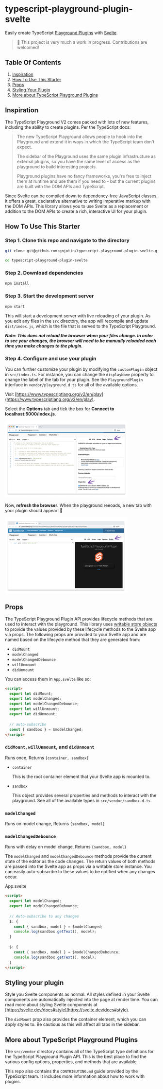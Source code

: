 # typescript-playground-plugin-svelte

Easily create TypeScript [Playground Plugins](https://www.typescriptlang.org/v2/dev/playground-plugins/) with [Svelte](https://svelte.dev/).

> 🚧 This project is very much a work in progress. Contributions are welcomed!

## Table Of Contents

1. [Inspiration](#inspiration)
2. [How To Use This Starter](#how-to-use-this-starter)
3. [Props](#props)
4. [Styling Your Plugin](#styling-your-plugin)
5. [More about TypeScript Playground Plugins](#more-about-typescript-playground-plugins)

## Inspiration

The TypeScript Playground V2 comes packed with lots of new features, including the ability to create plugins. Per the TypeScript docs:

> The new TypeScript Playground allows people to hook into the Playground and extend it in ways in which the TypeScript team don't expect.
>
> The sidebar of the Playground uses the same plugin infrastructure as external plugins, so you have the same level of access as the playground to build interesting projects.
>
> Playground plugins have no fancy frameworks, you're free to inject them at runtime and use them if you need to - but the current plugins are built with the DOM APIs and TypeScript.

Since Svelte can be compiled down to dependency-free JavaScript classes, it offers a great, declarative alternative to writing imperative markup with the DOM APIs. This library allows you to use Svelte as a replacement or addition to the DOM APIs to create a rich, interactive UI for your plugin.

## How To Use This Starter

### Step 1. Clone this repo and navigate to the directory

```sh
git clone git@github.com:gojutin/typescript-playground-plugin-svelte.git
```

```sh
cd typescript-playground-plugin-svelte
```

### Step 2. Download dependencies

```sh
npm install
```

### Step 3. Start the development server

```sh
npm start
```

This will start a development server with live reloading of your plugin. As you edit any files in the `src` directory, the app will recompile and update `dist/index.js`, which is the file that is served to the TypeScript Playground.

**_Note: This does not reload the browser when your files change. In order to see your changes, the browser will need to be manually reloaded each time you make changes to the plugin._**

### Step 4. Configure and use your plugin

You can further customize your plugin by modifying the `customPlugin` object in `src/index.ts`. For instance, you can change the `displayName` property to change the label of the tab for your plugin. See the `PlaygroundPlugin` interface in `vendor/playground.d.ts` for all of the available options.

Visit [https://www.typescriptlang.org/v2/en/play](https://www.typescriptlang.org/v2/en/play).

Select the **Options** tab and tick the box for **Connect to localhost:5000/index.js**.

<img src="./screenshots/screenshot1.png" style="max-width: 80%;"/>

Now, **refresh the browser**. When the playground reeoads, a new tab with your plugin should appear! 🎉

<img src="./screenshots/screenshot2.png" style="max-width: 80%;"/>

## Props

The TypeScript Playground Plugin API provides lifecycle methods that are used to interact with the playground. This library uses [writable store objects](https://svelte.dev/tutorial/writable-stores) to provide the values provided by these lifecycle methods to the Svelte app via props. The following props are provided to your Svelte app and are named based on the lifecycle method that they are generated from:

- `didMount`
- `modelChanged`
- `modelChangedDebounce`
- `willUnmount`
- `didUnmount`

You can access them in `App.svelte` like so:

```html
<script>
  export let didMount;
  export let modelChanged;
  export let modelChangedDebounce;
  export let willUnmount;
  export let didUnmount;

  // auto-subscribe
  const { sandbox } = $modelChanged;
</script>
```

### `didMount`, `willUnmount`, and `didUnmount`

Runs once, Returns `{container, sandbox}`

- `container`

  This is the root container element that your Svelte app is mounted to.

- `sandbox`

  This object provides several properties and methods to interact with the playground. See all of the available types in `src/vendor/sandbox.d.ts`.

### `modelChanged`

Runs on model change, Returns `{sandbox, model}`

### `modelChangedDebounce`

Runs with delay on model change, Returns `{sandbox, model}`

The `modelChanged` and `modelChangedDebounce` methods provide the current state of the editor as the code changes. The return values of both methods are passed into the Svelte app as props via a writable store instance. You can easily auto-subscribe to these values to be notified when any changes occur.

App.svelte

```html
<script>
  export let modelChanged;
  export let modelChangedDebounce;

  // Auto-subscribe to any changes
  $: {
    const { sandbox, model } = $modelChanged;
    console.log(sandbox.getText(), model);
  }

  $: {
    const { sandbox, model } = $modelChangedDebounce;
    console.log(sandbox.getText(), model);
  }
</script>
```

## Styling your plugin

Style you Svelte components as normal. All styles defined in your Svelte components are automatically injected into the page at render time. You can read more about styling Svelte components at [https://svelte.dev/docs#style](https://svelte.dev/docs#style).

The `didMount` prop also provides the container element, which you can apply styles to. Be cautious as this will affect all tabs in the sidebar.

## More about TypeScript Playground Plugins

The `src/vendor` directory contains all of the TypeScript type definitions for the TypeScript Playground Plugin API. This is the best place to find the various config options, properties, and methods that are available.

This repo also contains the `CONTRIBUTING.md` guide provided by the TypeScript team. It includes more information about how to work with plugins.
